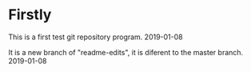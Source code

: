 # Firstly
This is a first test git repository program.
2019-01-08


It is a new branch of "readme-edits", it is diferent to the master branch.
2019-01-08
